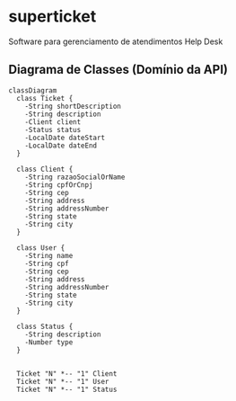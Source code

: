 # superticket
 Software para gerenciamento de atendimentos Help Desk

## Diagrama de Classes (Domínio da API)

```mermaid
classDiagram
  class Ticket {
    -String shortDescription
    -String description
    -Client client
    -Status status
    -LocalDate dateStart
    -LocalDate dateEnd
  }

  class Client {
    -String razaoSocialOrName
    -String cpfOrCnpj
    -String cep
    -String address
    -String addressNumber
    -String state
    -String city 
  }

  class User {
    -String name
    -String cpf
    -String cep
    -String address
    -String addressNumber
    -String state
    -String city 
  }

  class Status {
    -String description
    -Number type
  }


  Ticket "N" *-- "1" Client
  Ticket "N" *-- "1" User
  Ticket "N" *-- "1" Status
```
